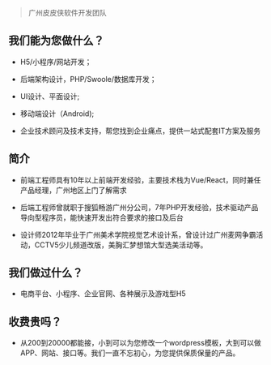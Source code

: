 > 广州皮皮侠软件开发团队

## 我们能为您做什么？

- H5/小程序/网站开发；

- 后端架构设计，PHP/Swoole/数据库开发；

- UI设计、平面设计;

- 移动端设计（Android);

- 企业技术顾问及技术支持，帮您找到企业痛点，提供一站式配套IT方案及服务

## 简介

- 前端工程师具有10年以上前端开发经验，主要技术栈为Vue/React，同时兼任产品经理，广州地区上门了解需求

- 后端工程师曾就职于搜狐畅游广州分公司，7年PHP开发经验，技术驱动产品导向型程序员，能快速开发出符合要求的接口及后台

- 设计师2012年毕业于广州美术学院视觉艺术设计系，曾设计过广州麦网争霸活动，CCTV5少儿频道改版，美胸汇梦想馆大型选美活动等。

## 我们做过什么？

- 电商平台、小程序、企业官网、各种展示及游戏型H5

## 收费贵吗？
 - 从200到20000都能接，小到可以为您修改一个wordpress模板，大到可以做APP、网站、接口等。我们一直不忘初心，为您提供保质保量的产品。



